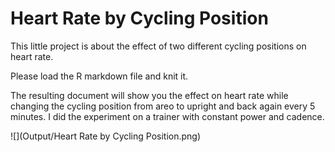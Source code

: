 # Heart Rate by Cycling Position

This little project is about the effect of two different cycling positions on heart rate.

Please load the R markdown file and knit it. 

The resulting document will show you the effect on heart rate while changing the cycling position from areo to upright and back again every 5 minutes. I did the experiment on a trainer with constant power and cadence.

![](Output/Heart Rate by Cycling Position.png)